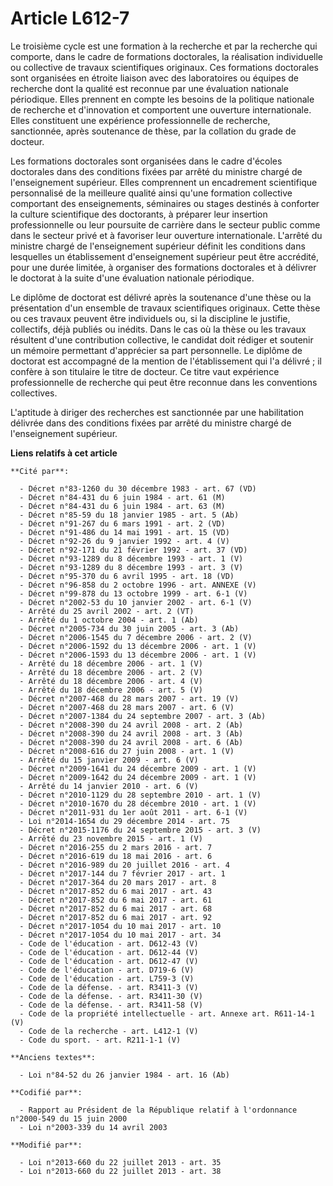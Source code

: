# Article L612-7

Le troisième cycle est une formation à la recherche et par la recherche qui comporte, dans le cadre de formations doctorales,
la réalisation individuelle ou collective de travaux scientifiques originaux. Ces formations doctorales sont organisées en
étroite liaison avec des laboratoires ou équipes de recherche dont la qualité est reconnue par une évaluation nationale
périodique. Elles prennent en compte les besoins de la politique nationale de recherche et d'innovation et comportent une
ouverture internationale. Elles constituent une expérience professionnelle de recherche, sanctionnée, après soutenance de
thèse, par la collation du grade de docteur.

Les formations doctorales sont organisées dans le cadre d'écoles doctorales dans des conditions fixées par arrêté du ministre
chargé de l'enseignement supérieur. Elles comprennent un encadrement scientifique personnalisé de la meilleure qualité ainsi
qu'une formation collective comportant des enseignements, séminaires ou stages destinés à conforter la culture scientifique
des doctorants, à préparer leur insertion professionnelle ou leur poursuite de carrière dans le secteur public comme dans le
secteur privé et à favoriser leur ouverture internationale. L'arrêté du ministre chargé de l'enseignement supérieur définit
les conditions dans lesquelles un établissement d'enseignement supérieur peut être accrédité, pour une durée limitée, à
organiser des formations doctorales et à délivrer le doctorat à la suite d'une évaluation nationale périodique.

Le diplôme de doctorat est délivré après la soutenance d'une thèse ou la présentation d'un ensemble de travaux scientifiques
originaux. Cette thèse ou ces travaux peuvent être individuels ou, si la discipline le justifie, collectifs, déjà publiés ou
inédits. Dans le cas où la thèse ou les travaux résultent d'une contribution collective, le candidat doit rédiger et soutenir
un mémoire permettant d'apprécier sa part personnelle. Le diplôme de doctorat est accompagné de la mention de l'établissement
qui l'a délivré ; il confère à son titulaire le titre de docteur. Ce titre vaut expérience professionnelle de recherche qui
peut être reconnue dans les conventions collectives. 

L'aptitude à diriger des recherches est sanctionnée par une habilitation délivrée dans des conditions fixées par arrêté du
ministre chargé de l'enseignement supérieur.

**Liens relatifs à cet article**

	**Cité par**:

	  - Décret n°83-1260 du 30 décembre 1983 - art. 67 (VD)
	  - Décret n°84-431 du 6 juin 1984 - art. 61 (M)
	  - Décret n°84-431 du 6 juin 1984 - art. 63 (M)
	  - Décret n°85-59 du 18 janvier 1985 - art. 5 (Ab)
	  - Décret n°91-267 du 6 mars 1991 - art. 2 (VD)
	  - Décret n°91-486 du 14 mai 1991 - art. 15 (VD)
	  - Décret n°92-26 du 9 janvier 1992 - art. 4 (V)
	  - Décret n°92-171 du 21 février 1992 - art. 37 (VD)
	  - Décret n°93-1289 du 8 décembre 1993 - art. 1 (V)
	  - Décret n°93-1289 du 8 décembre 1993 - art. 3 (V)
	  - Décret n°95-370 du 6 avril 1995 - art. 18 (VD)
	  - Décret n°96-858 du 2 octobre 1996 - art. ANNEXE (V)
	  - Décret n°99-878 du 13 octobre 1999 - art. 6-1 (V)
	  - Décret n°2002-53 du 10 janvier 2002 - art. 6-1 (V)
	  - Arrêté du 25 avril 2002 - art. 2 (VT)
	  - Arrêté du 1 octobre 2004 - art. 1 (Ab)
	  - Décret n°2005-734 du 30 juin 2005 - art. 3 (Ab)
	  - Décret n°2006-1545 du 7 décembre 2006 - art. 2 (V)
	  - Décret n°2006-1592 du 13 décembre 2006 - art. 1 (V)
	  - Décret n°2006-1593 du 13 décembre 2006 - art. 1 (V)
	  - Arrêté du 18 décembre 2006 - art. 1 (V)
	  - Arrêté du 18 décembre 2006 - art. 2 (V)
	  - Arrêté du 18 décembre 2006 - art. 4 (V)
	  - Arrêté du 18 décembre 2006 - art. 5 (V)
	  - Décret n°2007-468 du 28 mars 2007 - art. 19 (V)
	  - Décret n°2007-468 du 28 mars 2007 - art. 6 (V)
	  - Décret n°2007-1384 du 24 septembre 2007 - art. 3 (Ab)
	  - Décret n°2008-390 du 24 avril 2008 - art. 2 (Ab)
	  - Décret n°2008-390 du 24 avril 2008 - art. 3 (Ab)
	  - Décret n°2008-390 du 24 avril 2008 - art. 6 (Ab)
	  - Décret n°2008-616 du 27 juin 2008 - art. 1 (V)
	  - Arrêté du 15 janvier 2009 - art. 6 (V)
	  - Décret n°2009-1641 du 24 décembre 2009 - art. 1 (V)
	  - Décret n°2009-1642 du 24 décembre 2009 - art. 1 (V)
	  - Arrêté du 14 janvier 2010 - art. 6 (V)
	  - Décret n°2010-1129 du 28 septembre 2010 - art. 1 (V)
	  - Décret n°2010-1670 du 28 décembre 2010 - art. 1 (V)
	  - Décret n°2011-931 du 1er août 2011 - art. 6-1 (V)
	  - Loi n°2014-1654 du 29 décembre 2014 - art. 75
	  - Décret n°2015-1176 du 24 septembre 2015 - art. 3 (V)
	  - Arrêté du 23 novembre 2015 - art. 1 (V)
	  - Décret n°2016-255 du 2 mars 2016 - art. 7
	  - Décret n°2016-619 du 18 mai 2016 - art. 6
	  - Décret n°2016-989 du 20 juillet 2016 - art. 4
	  - Décret n°2017-144 du 7 février 2017 - art. 1
	  - Décret n°2017-364 du 20 mars 2017 - art. 8
	  - Décret n°2017-852 du 6 mai 2017 - art. 43
	  - Décret n°2017-852 du 6 mai 2017 - art. 61
	  - Décret n°2017-852 du 6 mai 2017 - art. 68
	  - Décret n°2017-852 du 6 mai 2017 - art. 92
	  - Décret n°2017-1054 du 10 mai 2017 - art. 10
	  - Décret n°2017-1054 du 10 mai 2017 - art. 34
	  - Code de l'éducation - art. D612-43 (V)
	  - Code de l'éducation - art. D612-44 (V)
	  - Code de l'éducation - art. D612-47 (V)
	  - Code de l'éducation - art. D719-6 (V)
	  - Code de l'éducation - art. L759-3 (V)
	  - Code de la défense. - art. R3411-3 (V)
	  - Code de la défense. - art. R3411-30 (V)
	  - Code de la défense. - art. R3411-58 (V)
	  - Code de la propriété intellectuelle - art. Annexe art. R611-14-1 (V)
	  - Code de la recherche - art. L412-1 (V)
	  - Code du sport. - art. R211-1-1 (V)

	**Anciens textes**:

	  - Loi n°84-52 du 26 janvier 1984 - art. 16 (Ab)

	**Codifié par**:

	  - Rapport au Président de la République relatif à l'ordonnance n°2000-549 du 15 juin 2000
	  - Loi n°2003-339 du 14 avril 2003

	**Modifié par**:

	  - Loi n°2013-660 du 22 juillet 2013 - art. 35
	  - Loi n°2013-660 du 22 juillet 2013 - art. 38
